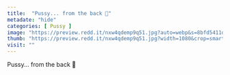 ```yaml
---
title:  "Pussy... from the back 👅"
metadate: "hide"
categories: [ Pussy ]
image: "https://preview.redd.it/nxw4qdemp9q51.jpg?auto=webp&s=8bfd5411d74f8b6183cbadd1f19141695ed88320"
thumb: "https://preview.redd.it/nxw4qdemp9q51.jpg?width=1080&crop=smart&auto=webp&s=9ef8e33c6a98b0fe70770953b7385fd9f9027ef7"
visit: ""
---
```

Pussy... from the back 👅
